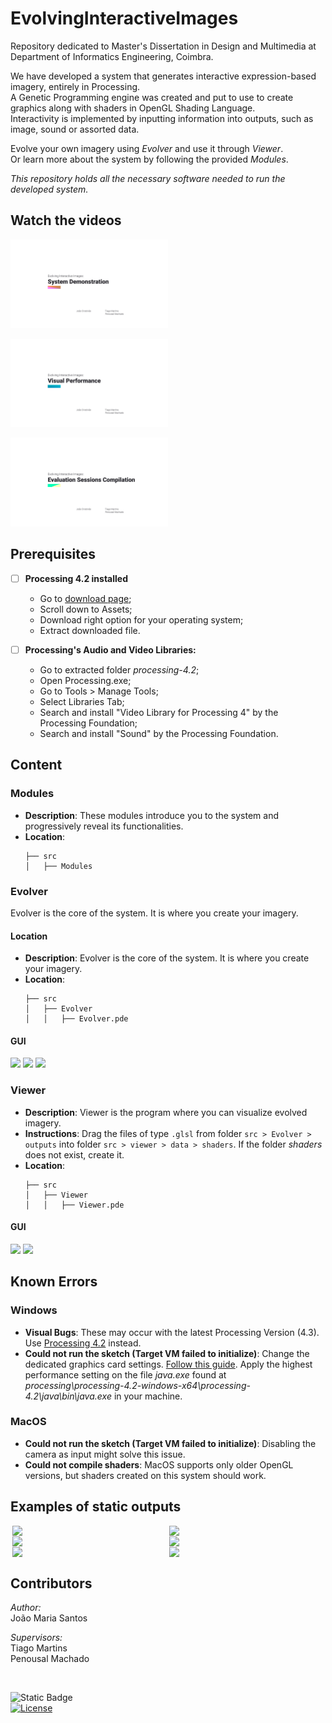 # EvolvingInteractiveImages

Repository dedicated to Master's Dissertation in Design and Multimedia at Department of Informatics Engineering, Coimbra. 

We have developed a system that generates interactive expression-based imagery, entirely in Processing.  
A Genetic Programming engine was created and put to use to create graphics along with shaders in OpenGL Shading Language.  
Interactivity is implemented by inputting information into outputs, such as image, sound or assorted data.  

Evolve your own imagery using *Evolver* and use it through *Viewer*.  
Or learn more about the system by following the provided *Modules*.

*This repository holds all the necessary software needed to run the developed system.*

## Watch the videos

[<img src="GitMedia/demo_cover.png" width="50%">](https://youtu.be/_Pn5RjSqc-I)  


[<img src="GitMedia/visual_performance_cover.png" width="50%">](https://youtu.be/pQXD_Mx674Y)  


[<img src="GitMedia/evaluation_compilation_cover.png" width="50%">](https://youtu.be/MB5WnB--1-w)  


## Prerequisites

- [ ] **Processing 4.2 installed**
  - Go to [download page](https://github.com/benfry/processing4/releases/tag/processing-1292-4.2);
  - Scroll down to Assets;
  - Download right option for your operating system;
  - Extract downloaded file.

- [ ] **Processing's Audio and Video Libraries:**
  - Go to extracted folder *processing-4.2*;
  - Open Processing.exe;
  - Go to Tools > Manage Tools;
  - Select Libraries Tab;
  - Search and install "Video Library for Processing 4" by the Processing Foundation;
  - Search and install "Sound" by the Processing Foundation.

## Content

### Modules

- **Description**: These modules introduce you to the system and progressively reveal its functionalities.
- **Location**:
  ```plaintext
  ├── src
  │   ├── Modules

### Evolver

Evolver is the core of the system. It is where you create your imagery. 

#### Location

- **Description**: Evolver is the core of the system. It is where you create your imagery.
- **Location**:
  ```plaintext
  ├── src
  │   ├── Evolver
  │   │   ├── Evolver.pde

#### GUI

<img src="GitMedia/evolver_setup_screen.png" width="100%">
<img src="GitMedia/evolver_population_screen.png" width="100%">
<img src="GitMedia/evolver_individual_screen.png" width="100%">

### Viewer

- **Description**: Viewer is the program where you can visualize evolved imagery.
- **Instructions**: Drag the files of type  `.glsl` from folder `src > Evolver > outputs` into folder `src > viewer > data > shaders`. If the folder *shaders* does not exist, create it.
- **Location**:
  ```plaintext
  ├── src
  │   ├── Viewer
  │   │   ├── Viewer.pde

#### GUI

<img src="GitMedia/viewer_settings_screen.png" width="100%">
<img src="GitMedia/viewer_individual_screen.png" width="100%">

## Known Errors

### Windows
- **Visual Bugs**: These may occur with the latest Processing Version (4.3). Use [Processing 4.2](https://github.com/benfry/processing4/releases/tag/processing-1292-4.2) instead.
- **Could not run the sketch (Target VM failed to initialize)**: Change the dedicated graphics card settings. [Follow this guide](https://pureinfotech.com/set-gpu-app-windows-10/). Apply the highest performance setting on the file *java.exe* found at *processing\processing-4.2-windows-x64\processing-4.2\java\bin\java.exe* in your machine.

### MacOS
- **Could not run the sketch (Target VM failed to initialize)**: Disabling the camera as input might solve this issue.
- **Could not compile shaders**: MacOS supports only older OpenGL versions, but shaders created on this system should work.

## Examples of static outputs

<div style="text-align: center;">
    <img src="GitMedia/img (1).png" width="49%" style="display: inline-block; vertical-align: top;">
    <img src="GitMedia/img (2).png" width="49%" style="display: inline-block; vertical-align: top;">
    <img src="GitMedia/img (3).png" width="49%" style="display: inline-block; vertical-align: top;">
    <img src="GitMedia/img (4).png" width="49%" style="display: inline-block; vertical-align: top;">
    <img src="GitMedia/img (5).png" width="49%" style="display: inline-block; vertical-align: top;">
    <img src="GitMedia/img (6).png" width="49%" style="display: inline-block; vertical-align: top;">
</div>

## Contributors

*Author:*  
João Maria Santos

*Supervisors:*  
Tiago Martins  
Penousal Machado

<br>

![Static Badge](https://img.shields.io/badge/Evolving-Interactive_Images-orange)  
[![License](https://img.shields.io/badge/License-Apache_2.0-blue.svg)](https://opensource.org/licenses/Apache-2.0)
